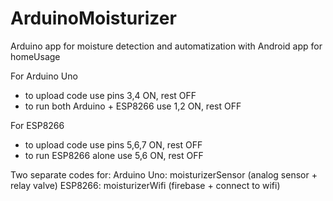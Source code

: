 # ArduinoMoisturizer
Arduino app for moisture detection and automatization
with Android app for homeUsage

For Arduino Uno
 - to upload code use pins 3,4 ON, rest OFF
 - to run both Arduino + ESP8266 use 1,2 ON, rest OFF

For ESP8266
 - to upload code use pins 5,6,7 ON, rest OFF
 - to run ESP8266 alone use 5,6 ON, rest OFF

Two separate codes for:
    Arduino Uno: moisturizerSensor (analog sensor + relay valve)
    ESP8266: moisturizerWifi (firebase + connect to wifi)
    
